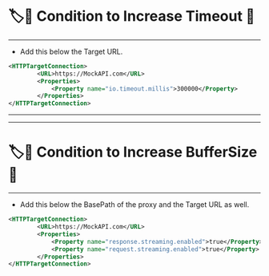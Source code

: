 # :label::bookmark: Condition to Increase Timeout :high_brightness:
---

- Add this below the Target URL.
```xml
<HTTPTargetConnection>
        <URL>https://MockAPI.com</URL>
        <Properties>
            <Property name="io.timeout.millis">300000</Property>
        </Properties>
</HTTPTargetConnection>
```

---
---

# :label::bookmark: Condition to Increase BufferSize :high_brightness:
---

- Add this below the BasePath of the proxy and the Target URL as well.
```xml
<HTTPTargetConnection>
        <URL>https://MockAPI.com</URL>
        <Properties>
            <Property name="response.streaming.enabled">true</Property>
            <Property name="request.streaming.enabled">true</Property>
        </Properties>
</HTTPTargetConnection>
```